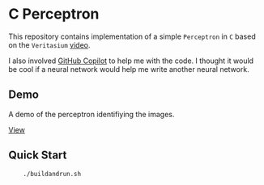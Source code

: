 # C Perceptron

This repository contains implementation of a simple `Perceptron` in `C` based on the `Veritasium` [video](https://youtu.be/GVsUOuSjvcg).

I also involved [GitHub Copilot](https://github.com/features/copilot/) to help me with the code. I thought it would be cool if a neural network would help me write another neural network.

## Demo

A demo of the perceptron identifiying the images.

[View](https://anonfiles.com/vae3ffyayf)

## Quick Start

```console
    ./buildandrun.sh
```
